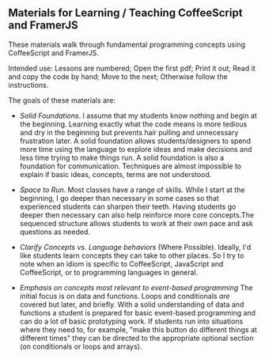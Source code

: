 ## Materials for Learning / Teaching CoffeeScript and FramerJS

These materials walk through fundamental programming concepts using CoffeeScript and FramerJS. 

Intended use: Lessons are numbered; Open the first pdf; Print it out; Read it and copy the code by hand; Move to the next; Otherwise follow the instructions.

The goals of these materials are:

- *Solid Foundations*. I assume that my students know nothing and begin at the beginning. Learning exactly what the code means is more tedious and dry in the beginning but prevents hair pulling and unnecessary frustration later. A solid foundation allows students/designers to spend more time using the language to explore ideas and make decisions and less time trying to make things run. A solid foundation is also a foundation for communication. Techniques are almost impossible to explain if basic ideas, concepts, terms are not understood. 

- *Space to Run*. Most classes have a range of skills. While I start at the beginning, I go deeper than necessary in some cases so that experienced students can sharpen their teeth. Having students go deeper then necessary can also help reinforce more core concepts.The sequenced structure allows students to work at their own pace and ask questions as needed.  

- *Clarify Concepts vs. Language behaviors* (Where Possible). Ideally, I'd like students learn concepts they can take to other places. So I try to note when an idiom is specific to CoffeeScript, JavaScript and CoffeeScript, or to programming languages in general.

- *Emphasis on concepts most relevant to event-based programming* The initial focus is on data and functions. Loops and conditionals *are* covered but later, and briefly. With a solid understanding of data and functions a student is prepared for basic event-based programming and can do a lot of basic prototyping work. If students run into situations where they need to, for example, "make this button do different things at different times" they can be directed to the appropriate optional section (on conditionals or loops and arrays). 
